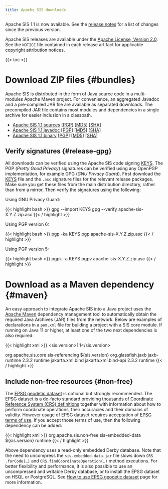 ```yaml
---
title: Apache SIS downloads
---
```


Apache SIS 1.1 is now available.
See the [release notes](release-notes/1.1.html) for a list of changes since the previous version.

Apache SIS releases are available under the [Apache License, Version 2.0][license].
See the `NOTICE` file contained in each release artifact for applicable copyright attribution notices.

{{< toc >}}

# Download ZIP files    {#bundles}

Apache SIS is distributed in the form of Java source code in a multi-modules Apache Maven project.
For convenience, an aggregated Javadoc and a pre-compiled JAR file are available as separated downloads.
The precompiled JAR file contains most modules and dependencies in a single archive for easier inclusion
in a classpath.

* [Apache SIS 1.1 sources][src] \[[PGP][src-PGP]\] \[[MD5][src-MD5]\] \[[SHA][src-SHA]\]
* [Apache SIS 1.1 javadoc][doc] \[[PGP][doc-PGP]\] \[[MD5][doc-MD5]\] \[[SHA][doc-SHA]\]
* [Apache SIS 1.1 binary][bin]  \[[PGP][bin-PGP]\] \[[MD5][bin-MD5]\] \[[SHA][bin-SHA]\]

## Verify signatures    {#release-gpg}

All downloads can be verified using the Apache SIS code signing [KEYS][keys].
The PGP (_Pretty Good Privacy_) signatures can be verified using any OpenPGP implementation, for example GPG (_GNU Privacy Guard_).
First download the [KEYS][keys] file and the `.asc` signature files for the relevant release packages.
Make sure you get these files from the main distribution directory, rather than from a mirror.
Then verify the signatures using the following:

Using GNU Privacy Guard:

{{< highlight bash >}}
gpg --import KEYS
gpg --verify apache-sis-X.Y.Z.zip.asc
{{< / highlight >}}

Using PGP version 6:

{{< highlight bash >}}
pgp -ka KEYS
pgp apache-sis-X.Y.Z.zip.asc
{{< / highlight >}}

Using PGP version 5:

{{< highlight bash >}}
pgpk -a KEYS
pgpv apache-sis-X.Y.Z.zip.asc
{{< / highlight >}}

# Download as a Maven dependency    {#maven}

An easy approach to integrate Apache SIS into a Java project uses the [Apache Maven][maven]
dependency management tool to automatically obtain the required Java Archives (JAR) files from the network.
Below are examples of declarations in a `pom.xml` file for building a project with a SIS core module.
If running on Java 11 or higher, at least one of the two next dependencies is also required:

{{< highlight xml >}}
<properties>
  <sis.version>1.1</sis.version>
</properties>

<dependencies>
  <dependency>
    <groupId>org.apache.sis.core</groupId>
    <artifactId>sis-referencing</artifactId>
    <version>${sis.version}</version>
  </dependency>
</dependencies>

<!-- The following dependency can be omitted on Java 8 (unconditionally), or
     on Java 9 and 10 if the "--add-modules java.xml.bind" option is used. -->
<dependency>
  <groupId>org.glassfish.jaxb</groupId>
  <artifactId>jaxb-runtime</artifactId>
  <version>2.3.2</version>
  <scope>runtime</scope>
</dependency>

<!-- Above JAXB dependency can be replaced by the following dependency
     if no XML (un)marshalling is wanted. This dependency is lighter. -->
<dependency>
  <groupId>jakarta.xml.bind</groupId>
  <artifactId>jakarta.xml.bind-api</artifactId>
  <version>2.3.2</version>
  <scope>runtime</scope>
</dependency>
{{< / highlight >}}

## Include non-free resources    {#non-free}

The [EPSG geodetic dataset][EPSG] is optional but strongly recommended.
The EPSG dataset is a de-facto standard providing
[thousands of Coordinate Reference System (CRS) definitions](tables/CoordinateReferenceSystems.html)
together with information about how to perform coordinate operations, their accuracies and their domains of validity.
However usage of EPSG dataset requires acceptation of [EPSG terms of use][EPSG-ToU].
If you accept those terms of use, then the following dependency can be added:

{{< highlight xml >}}
<dependencies>
  <dependency>
    <groupId>org.apache.sis.non-free</groupId>
    <artifactId>sis-embedded-data</artifactId>
    <version>${sis.version}</version>
    <scope>runtime</scope>
  </dependency>
</dependencies>
{{< / highlight >}}

Above dependency uses a read-only embedded Derby database.
Note that the need to uncompress the `sis-embedded-data.jar` file
slows down `CRS​.forCode(…)` and `CRS​.findCoordinateOperation(…)` method executions.
For better flexibility and performance, it is also possible to use an uncompressed
and writable Derby database, or to install the EPSG dataset on HSQL or PostgreSQL.
See [How to use EPSG geodetic dataset](epsg.html) page for more information.

[maven]:    http://maven.apache.org/
[keys]:     https://www.apache.org/dist/sis/KEYS
[license]:  http://www.apache.org/licenses/LICENSE-2.0
[src]:      http://www.apache.org/dyn/closer.cgi/sis/1.1/apache-sis-1.1-src.zip
[doc]:      http://www.apache.org/dyn/closer.cgi/sis/1.1/apache-sis-1.1-doc.zip
[bin]:      http://www.apache.org/dyn/closer.cgi/sis/1.1/apache-sis-1.1-bin.zip
[src-PGP]:  https://www.apache.org/dist/sis/1.1/apache-sis-1.1-src.zip.asc
[doc-PGP]:  https://www.apache.org/dist/sis/1.1/apache-sis-1.1-doc.zip.asc
[bin-PGP]:  https://www.apache.org/dist/sis/1.1/apache-sis-1.1-bin.zip.asc
[src-MD5]:  https://www.apache.org/dist/sis/1.1/apache-sis-1.1-src.zip.md5
[doc-MD5]:  https://www.apache.org/dist/sis/1.1/apache-sis-1.1-doc.zip.md5
[bin-MD5]:  https://www.apache.org/dist/sis/1.1/apache-sis-1.1-bin.zip.md5
[src-SHA]:  https://www.apache.org/dist/sis/1.1/apache-sis-1.1-src.zip.sha
[doc-SHA]:  https://www.apache.org/dist/sis/1.1/apache-sis-1.1-doc.zip.sha
[bin-SHA]:  https://www.apache.org/dist/sis/1.1/apache-sis-1.1-bin.zip.sha
[EPSG]:     https://epsg.org/
[EPSG-ToU]: https://epsg.org/terms-of-use.html
